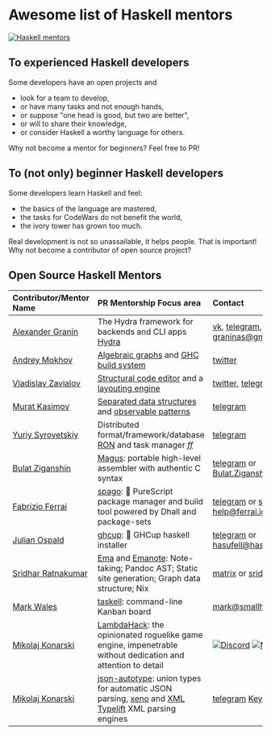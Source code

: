 # Awesome list of Haskell mentors

[![Haskell mentors](haskell.svg)](https://github.com/willbasky/Awesome-list-of-Haskell-mentors)

## To experienced Haskell developers

Some developers have an open projects and

- look for a team to develop,
- or have many tasks and not enough hands,
- or suppose "one head is good, but two are better",
- or will to share their knowledge,
- or consider Haskell a worthy language for others.

Why not become a mentor for beginners? Feel free to PR!

## To (not only) beginner Haskell developers

Some developers learn Haskell and feel:

- the basics of the language are mastered,
- the tasks for CodeWars do not benefit the world,
- the ivory tower has grown too much.

Real development is not so unassailable, it helps people. That is important! Why not become a contributor of open source project?

## Open Source Haskell Mentors

| Contributor/Mentor Name | PR Mentorship Focus area | Contact |
| :---------------------- | :----------------------- | :------ |
| [Alexander Granin](https://github.com/graninas) | The Hydra framework for backends and CLI apps [Hydra](https://github.com/graninas/Hydra)                                                                                                                          | [vk](https://vk.com/graninas), [telegram](https://t.me/graninas), [twitter](https://twitter.com/graninas) or <graninas@gmail.com> |
| [Andrey Mokhov](https://github.com/snowleopard) | [Algebraic graphs](https://github.com/snowleopard/alga) and [GHC build system](https://github.com/snowleopard/hadrian)                                                                           | [twitter](https://twitter.com/andreymokhov)                                                         |
| [Vladislav Zavialov](https://github.com/int-index/) | [Structural code editor](https://github.com/int-index/foundry) and a [layouting engine](https://github.com/int-index/slay/) | [twitter](https://twitter.com/int_index), [telegram](https://t.me/int_index)
| [Murat Kasimov](https://github.com/iokasimov/) | [Separated data structures](https://github.com/iokasimov/apart) and [observable patterns](https://github.com/iokasimov/observable) | [telegram](https://t.me/iokasimov)
| [Yuriy Syrovetskiy](https://github.com/cblp) | Distributed format/framework/database [RON](https://github.com/ff-notes/ron) and task manager [_ff_](https://github.com/ff-notes/ff) | [telegram](https://t.me/ff_dev)
| [Bulat Ziganshin](https://github.com/Bulat-Ziganshin) | [Magus](https://github.com/Bulat-Ziganshin/magus): portable high-level assembler with authentic C syntax | [telegram](https://t.me/Bulat_Ziganshin) or <Bulat.Ziganshin@gmail.com>
| [Fabrizio Ferrai](https://github.com/f-f) | [spago](https://github.com/spacchetti/spago): 🍝 PureScript package manager and build tool powered by Dhall and package-sets | [telegram](https://t.me/nilrecurring) or <spago-help@ferrai.io>
| [Julian Ospald](https://github.com/hasufell) | [ghcup](https://gitlab.haskell.org/haskell/ghcup-hs): 🍵 GHCup haskell installer | [telegram](https://t.me/hasufell) or <hasufell@hasufell.de>
| [Sridhar Ratnakumar](https://github.com/srid) | [Ema](https://ema.srid.ca/) and [Emanote](https://github.com/srid/emanote): Note-taking; Pandoc AST; Static site generation; Graph data structure; Nix | [matrix](https://matrix.to/#/#srid-haskell:matrix.org) or <srid@srid.ca>
| [Mark Wales](https://github.com/smallhadroncollider) | [taskell](https://taskell.app/): command-line Kanban board | <mark@smallhadroncollider.com>
| [Mikolaj Konarski](https://github.com/Mikolaj) | [LambdaHack](https://github.com/LambdaHack/LambdaHack): the opinionated roguelike game engine, impenetrable without dedication and attention to detail | [![Discord](https://img.shields.io/discord/688792755564052486.svg?label=chat%20on%20Discord&logo=discord&logoColor=ffffff&color=7389D8&labelColor=6A7EC2)](https://discord.gg/87Ghnws) [![Matrix](https://img.shields.io/matrix/lambdahack:mozilla.org.svg?label=chat%20on%20Matrix&logo=matrix&server_fqdn=mozilla.modular.im)](https://matrix.to/#/!HnbpAHMjOGHlYtrASl:mozilla.org?via=mozilla.modular.im)
| [Mikolaj Konarski](https://github.com/mgajda) | [json-autotype](https://gitlab.com/migamake/json-autotype): union types for automatic JSON parsing, [xeno](https://gitlab.com/migamake/xeno) and [XML Typelift](https://gitlab.com/migamake/xml-typelift) XML parsing engines | [telegram](https://t.me/migamake) [Keybase](https://keybase.io/mjgajda)
